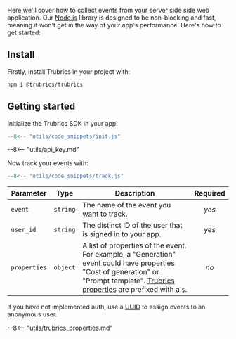 Here we'll cover how to collect events from your server side side web application. Our [Node.js](https://www.npmjs.com/package/@trubrics/trubrics) library is designed to be non-blocking and fast, meaning it won't get in the way of your app's performance. Here's how to get started:

## Install

Firstly, install Trubrics in your project with:

```bash
npm i @trubrics/trubrics
```


## Getting started

Initialize the Trubrics SDK in your app:


``` ts
--8<-- "utils/code_snippets/init.js"
```

--8<-- "utils/api_key.md"


Now track your events with:

``` ts
--8<-- "utils/code_snippets/track.js"
```

| **Parameter** | **Type** | **Description** | **Required** |
|---|:---:|---|:---:|
| `event` | `string` | The name of the event you want to track. | _yes_ |
| `user_id` | `string` | The distinct ID of the user that is signed in to your app. | _yes_ |
| `properties` | `object` | A list of properties of the event. For example, a "Generation" event could have properties "Cost of generation" or "Prompt template". [Trubrics properties](#trubrics-properties) are prefixed with a `$`. | _no_ |

If you have not implemented auth, use a [UUID](https://www.npmjs.com/package/uuid) to assign events to an anonymous user.

--8<-- "utils/trubrics_properties.md"
